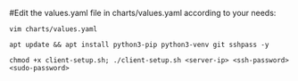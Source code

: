 #Edit the values.yaml file in charts/values.yaml according to your needs:
```
vim charts/values.yaml
```
```#Install these package
apt update && apt install python3-pip python3-venv git sshpass -y
```
```
chmod +x client-setup.sh; ./client-setup.sh <server-ip> <ssh-password> <sudo-password>
```





